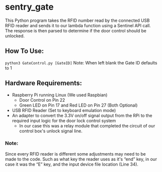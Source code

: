 # sentry_gate

This Python program takes the RFID number read by the connected USB RFID reader and sends it to our lambda function using a Sentinel API call. The response is then parsed to determine if the door control should be unlocked.

## How To Use:
`python3 GateControl.py [GateID]` Note: When left blank the Gate ID defaults to 1

## Hardware Requirements:
* Raspberry Pi running Linux (We used Raspbian) 
  * Door Control on Pin 22
  * Green LED on Pin 17 and Red LED on Pin 27 (Both Optional)
* USB RFID Reader (Set to keyboard emulation mode)
* An adapter to convert the 3.3V on/off signal output from the RPi to the required input logic for the door lock control system
  * In our case this was a relay module that completed the circuit  of our control box's unlock signal line.

### Note:
Since every RFID reader is different some adjustments may need to be made to the code. Such as what key the reader uses as it's “end” key, in our case it was the “E” key, and the input device file location (Line 34). 
